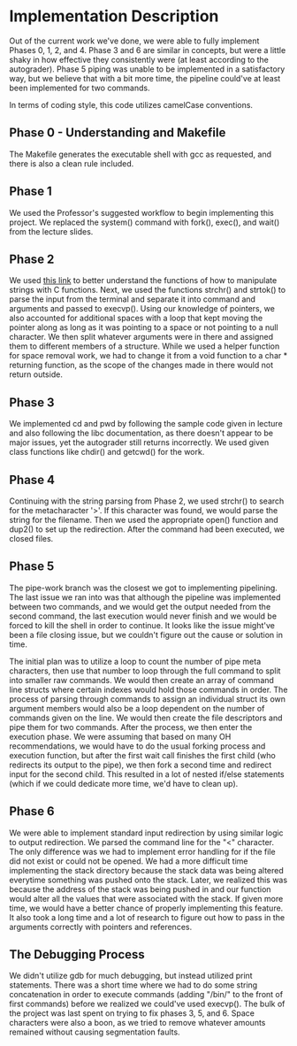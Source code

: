 # Implementation Description
Out of the current work we've done, we were able to fully implement Phases 0, 
1, 2, and 4. Phase 3 and 6 are similar in concepts, but were a little shaky in 
how effective they consistently were (at least according to the autograder). 
Phase 5 piping was unable to be implemented in a satisfactory way, but we 
believe that with a bit more time, the pipeline could've at least been 
implemented for two commands.

In terms of coding style, this code utilizes camelCase conventions.

## Phase 0 - Understanding and Makefile
The Makefile generates the executable shell with gcc as  requested, and there
is also a clean rule included.

## Phase 1
We used the Professor's suggested workflow to begin implementing this project. 
We replaced the system() command with fork(), exec(), and wait() from the 
lecture slides. 

## Phase 2
We used [this link](https://beginnersbook.com/2014/01/c-strings-string-functions/)
to better understand the functions of how to manipulate strings with C functions.
Next, we used the functions strchr() and strtok() to parse the input from the
terminal and separate it into command and arguments and passed to execvp(). 
Using our knowledge of pointers, we also accounted for additional spaces with 
a loop that kept moving the pointer along as long as it was pointing to a 
space or not pointing to a null character. We then split whatever arguments were
in there and assigned them to different members of a structure. While we used a
helper function for space removal work, we had to change it from a void function
to a char * returning function, as the scope of the changes made in there would
not return outside.

## Phase 3
We implemented cd and pwd by following the sample code given in lecture and also 
following the libc documentation, as there doesn't appear to be major issues, 
yet the autograder still returns incorrectly. We used given class functions like chdir() 
and getcwd() for the work.

## Phase 4
Continuing with the string parsing from Phase 2, we used strchr() to search 
for the metacharacter '>'. If this character was found, we would parse the string 
for the filename. Then we used the appropriate open() function and dup2() to set up
the redirection. After the command had been executed, we closed files.

## Phase 5
The pipe-work branch was the closest we got to implementing pipelining. The last
issue we ran into was that although the pipeline was implemented between two
commands, and we would get the output needed from the second command, the last
execution would never finish and we would be forced to kill the shell in order 
to continue. It looks like the issue might've been a file closing issue, but
we couldn't figure out the cause or solution in time.

The initial plan was to utilize a loop to count the number of pipe meta
characters, then use that number to loop through the full command to split
into smaller raw commands. We would then create an array of command line structs
where certain indexes would hold those commands in order. The process of parsing
through commands to assign an individual struct its own argument members would
also be a loop dependent on the number of commands given on the line. We would
then create the file descriptors and pipe them for two commands. After the
process, we then enter the execution phase. We were assuming that based on many
OH recommendations, we would have to do the usual forking process and execution
function, but after the first wait call finishes the first child (who redirects
its output to the pipe), we then fork a second time and redirect input for the
second child. This resulted in a lot of nested if/else statements (which if we 
could dedicate more time, we'd have to clean up). 

## Phase 6
We were able to implement standard input redirection by using similar logic to
output redirection. We parsed the command line for the "<" character. The only 
difference was we had to implement error handling for if the file did not exist
or could not be opened. We had a more difficult time implementing the stack 
directory because the stack data was being altered everytime something was pushed
onto the stack. Later, we realized this was because the address of the stack was
being pushed in and our function would alter all the values that were associated 
with the stack. If given more time, we would have a better chance of properly
implementing this feature. It also took a long time and a lot of research to figure
out how to pass in the arguments correctly with pointers and references.

## The Debugging Process
We didn't utilize gdb for much debugging, but instead utilized print statements. 
There was a short time where we had to do some string concatenation in order to 
execute commands (adding "/bin/" to the front of first commands) before we 
realized we could've used execvp(). The bulk of the project was last spent on 
trying to fix phases 3, 5, and 6. Space characters were also a boon, as we tried 
to remove whatever amounts remained without causing segmentation faults.
